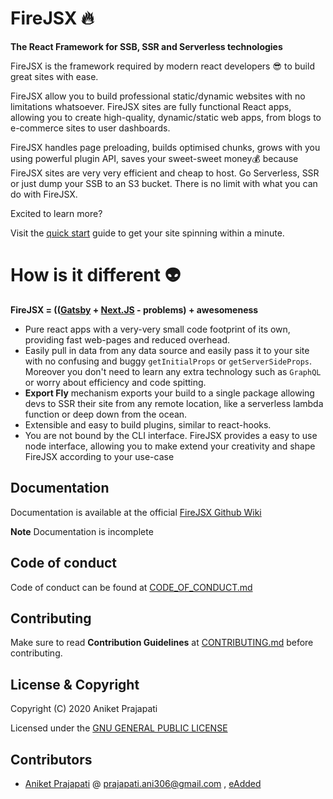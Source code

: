 # FireJSX 🔥

**The React Framework for SSB, SSR and Serverless technologies**

FireJSX is the framework required by modern react developers 😎 to build great sites with ease. 

FireJSX allow you to build professional static/dynamic websites with no limitations whatsoever. FireJSX sites are fully functional React apps, allowing you to create high-quality, dynamic/static web apps, from blogs to e-commerce sites to user dashboards.

FireJSX handles page preloading, builds optimised chunks, grows with you using powerful plugin API, saves your sweet-sweet money💰 because FireJSX sites are very very efficient and cheap to host. Go Serverless, SSR or just dump your SSB to an S3 bucket. There is no limit with what you can do with FireJSX.

Excited to learn more?

Visit the [quick start](https://github.com/eAdded/FireJSX/wiki/Quick-Start) guide to get your site spinning within a minute.

# How is it different 👽

**FireJSX = (([Gatsby](https://www.gatsbyjs.org/) + [Next.JS](https://nextjs.org/) - problems) + awesomeness**

+ Pure react apps with a very-very small code footprint of its own, providing fast web-pages and reduced overhead.
+ Easily pull in data from any data source and easily pass it to your site with no confusing and buggy `getInitialProps` or `getServerSideProps`. Moreover you don't need to learn any extra technology such as `GraphQL` or worry about efficiency and code spitting.
+ **Export Fly** mechanism exports your build to a single package allowing devs to SSR their site from any remote location, like a serverless lambda function or deep down from the ocean.
+ Extensible and easy to build plugins, similar to react-hooks.
+ You are not bound by the CLI interface. FireJSX provides a easy to use node interface, allowing you to make extend your creativity and shape FireJSX according to your use-case

## Documentation

Documentation is available at the official [FireJSX Github Wiki](https://github.com/eAdded/FireJSX/wiki)

**Note** Documentation is incomplete

## Code of conduct

Code of conduct can be found at [CODE_OF_CONDUCT.md](CODE_OF_CONDUCT.md)

## Contributing

Make sure to read **Contribution Guidelines** at [CONTRIBUTING.md](CONTRIBUTING.md) before contributing.

## License & Copyright

Copyright (C) 2020 Aniket Prajapati

Licensed under the [GNU GENERAL PUBLIC LICENSE](LICENSE)

## Contributors
 + [Aniket Prajapati](https://github.com/aniketfuryrocks) @ prajapati.ani306@gmail.com , [eAdded](http://www.eadded.com)